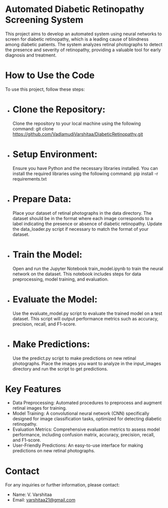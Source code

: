 # Automated Diabetic Retinopathy Screening System

This project aims to develop an automated system using neural networks to screen for diabetic retinopathy, which is a leading cause of blindness among diabetic patients. The system analyzes retinal photographs to detect the presence and severity of retinopathy, providing a valuable tool for early diagnosis and treatment.

# How to Use the Code
To use this project, follow these steps:

- # Clone the Repository:
  Clone the repository to your local machine using the following command:
  git clone https://github.com/VadlamudiVarshitaa/DiabeticRetinopathy.git

- # Setup Environment:
  Ensure you have Python and the necessary libraries installed. You can install the required libraries using the following command:
  pip install -r requirements.txt

- # Prepare Data:
  Place your dataset of retinal photographs in the data directory. The dataset should be in the format where each image corresponds to a label indicating the presence or absence of diabetic retinopathy.
Update the data_loader.py script if necessary to match the format of your dataset.

- # Train the Model:
  Open and run the Jupyter Notebook train_model.ipynb to train the neural network on the dataset. This notebook includes steps for data preprocessing, model training, and evaluation.

- # Evaluate the Model:
  Use the evaluate_model.py script to evaluate the trained model on a test dataset. This script will output performance metrics such as accuracy, precision, recall, and F1-score.

- # Make Predictions:
  Use the predict.py script to make predictions on new retinal photographs. Place the images you want to analyze in the input_images directory and run the script to get predictions.

# Key Features
- Data Preprocessing: Automated procedures to preprocess and augment retinal images for training.
- Model Training: A convolutional neural network (CNN) specifically designed for image classification tasks, optimized for detecting diabetic retinopathy.
- Evaluation Metrics: Comprehensive evaluation metrics to assess model performance, including confusion matrix, accuracy, precision, recall, and F1-score.
- User-Friendly Predictions: An easy-to-use interface for making predictions on new retinal photographs.

# Contact
For any inquiries or further information, please contact:
- Name: V. Varshitaa
- Email: varshitaa21@gmail.com
